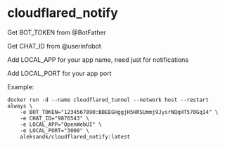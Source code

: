 # cloudflared_notify

Get BOT_TOKEN from @BotFather

Get CHAT_ID from @userinfobot

Add LOCAL_APP for your app name, need just for notifications

Add LOCAL_PORT for your app port


Example:

```console
docker run -d --name cloudflared_tunnel --network host --restart always \
    -e BOT_TOKEN="1234567890:BBEEGHggjH5HRSUmmj9JysrNQqHT570Gq14" \
    -e CHAT_ID="9876543" \
    -e LOCAL_APP="OpenWebUI" \
    -e LOCAL_PORT="3000" \
    aleksandk/cloudflared_notify:latest
